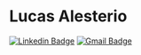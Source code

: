 # Lucas Alesterio

[![Linkedin Badge](https://img.shields.io/badge/-Lucas%20Alesterio-6633cc?style=flat-square&logo=Linkedin&logoColor=white&link=https://www.linkedin.com/in/lucasalesterio/)](https://www.linkedin.com/in/lucasalesterio/) 
[![Gmail Badge](https://img.shields.io/badge/-lucasalesterio22@gmail.com-6633cc?style=flat-square&logo=Gmail&logoColor=white&link=mailto:lucasalesterio22@gmail.com)](mailto:lucasalesterio22@gmail.com)

